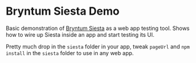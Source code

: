 # Bryntum Siesta Demo

Basic demonstration of [Bryntum Siesta](https://www.bryntum.com/products/siesta/) as a web app testing
tool. Shows how to wire up Siesta inside an app and start testing its UI.

Pretty much drop in the `siesta` folder in your app, tweak `pageUrl` and `npm install` in the `siesta`
folder to use in any web app.
